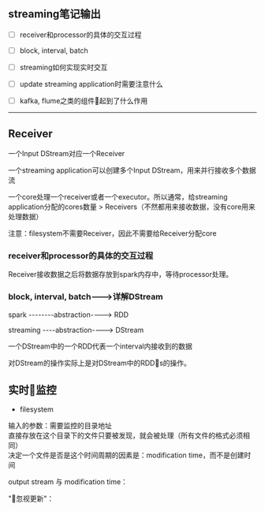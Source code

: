 ## streaming笔记输出

- [ ] receiver和processor的具体的交互过程
- [ ] block, interval, batch
- [ ] streaming如何实现实时交互
- [ ] update streaming application时需要注意什么
- [ ] kafka, flume之类的组件起到了什么作用


----

## Receiver

一个Input DStream对应一个Receiver

一个streaming application可以创建多个Input DStream，用来并行接收多个数据流

一个core处理一个receiver或者一个executor。所以通常，给streaming application分配的cores数量 > Receivers（不然都用来接收数据，没有core用来处理数据）

注意：filesystem不需要Receiver，因此不需要给Receiver分配core

### receiver和processor的具体的交互过程

Receiver接收数据之后将数据存放到spark内存中，等待processor处理。

### block, interval, batch--->详解DStream

spark --------abstraction----> RDD

streaming ----abstraction----> DStream

一个DStream中的一个RDD代表一个interval内接收到的数据

对DStream的操作实际上是对DStream中的RDDs的操作。


## 实时监控

- filesystem

输入的参数：需要监控的目录地址\
直接存放在这个目录下的文件只要被发现，就会被处理（所有文件的格式必须相同）\
决定一个文件是否是这个时间周期的因素是：modification time，而不是创建时间

output stream 与 modification time：

"忽视更新"：


























